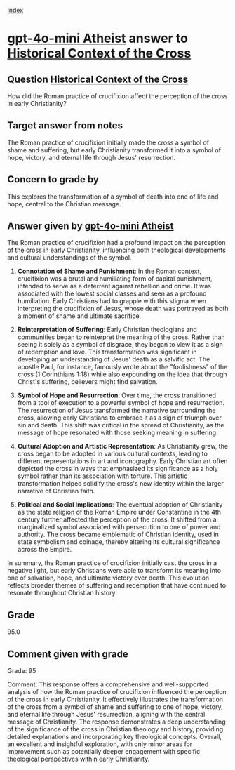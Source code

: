 
[Index](../../index.md)
# [gpt-4o-mini Atheist](../../answering_models/gpt-4o-mini_Atheist.md) answer to [Historical Context of the Cross](../../questions/Historical_Context_of_the_Cross.md)

## Question [Historical Context of the Cross](../../questions/Historical_Context_of_the_Cross.md)
How did the Roman practice of crucifixion affect the perception of the cross in early Christianity?

## Target answer from notes
The Roman practice of crucifixion initially made the cross a symbol of shame and suffering, but early Christianity transformed it into a symbol of hope, victory, and eternal life through Jesus' resurrection.

## Concern to grade by
This explores the transformation of a symbol of death into one of life and hope, central to the Christian message.

## Answer given by [gpt-4o-mini Atheist](../../answering_models/gpt-4o-mini_Atheist.md)
The Roman practice of crucifixion had a profound impact on the perception of the cross in early Christianity, influencing both theological developments and cultural understandings of the symbol. 

1. **Connotation of Shame and Punishment**: In the Roman context, crucifixion was a brutal and humiliating form of capital punishment, intended to serve as a deterrent against rebellion and crime. It was associated with the lowest social classes and seen as a profound humiliation. Early Christians had to grapple with this stigma when interpreting the crucifixion of Jesus, whose death was portrayed as both a moment of shame and ultimate sacrifice.

2. **Reinterpretation of Suffering**: Early Christian theologians and communities began to reinterpret the meaning of the cross. Rather than seeing it solely as a symbol of disgrace, they began to view it as a sign of redemption and love. This transformation was significant in developing an understanding of Jesus' death as a salvific act. The apostle Paul, for instance, famously wrote about the "foolishness" of the cross (1 Corinthians 1:18) while also expounding on the idea that through Christ's suffering, believers might find salvation.

3. **Symbol of Hope and Resurrection**: Over time, the cross transitioned from a tool of execution to a powerful symbol of hope and resurrection. The resurrection of Jesus transformed the narrative surrounding the cross, allowing early Christians to embrace it as a sign of triumph over sin and death. This shift was critical in the spread of Christianity, as the message of hope resonated with those seeking meaning in suffering.

4. **Cultural Adoption and Artistic Representation**: As Christianity grew, the cross began to be adopted in various cultural contexts, leading to different representations in art and iconography. Early Christian art often depicted the cross in ways that emphasized its significance as a holy symbol rather than its association with torture. This artistic transformation helped solidify the cross's new identity within the larger narrative of Christian faith.

5. **Political and Social Implications**: The eventual adoption of Christianity as the state religion of the Roman Empire under Constantine in the 4th century further affected the perception of the cross. It shifted from a marginalized symbol associated with persecution to one of power and authority. The cross became emblematic of Christian identity, used in state symbolism and coinage, thereby altering its cultural significance across the Empire.

In summary, the Roman practice of crucifixion initially cast the cross in a negative light, but early Christians were able to transform its meaning into one of salvation, hope, and ultimate victory over death. This evolution reflects broader themes of suffering and redemption that have continued to resonate throughout Christian history.

## Grade
95.0

## Comment given with grade
Grade: 95

Comment: This response offers a comprehensive and well-supported analysis of how the Roman practice of crucifixion influenced the perception of the cross in early Christianity. It effectively illustrates the transformation of the cross from a symbol of shame and suffering to one of hope, victory, and eternal life through Jesus' resurrection, aligning with the central message of Christianity. The response demonstrates a deep understanding of the significance of the cross in Christian theology and history, providing detailed explanations and incorporating key theological concepts. Overall, an excellent and insightful exploration, with only minor areas for improvement such as potentially deeper engagement with specific theological perspectives within early Christianity.
